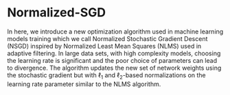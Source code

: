 # Normalized-SGD

In here, we introduce a new optimization algorithm used in machine learning models training which we call Normalized Stochastic Gradient Descent (NSGD) inspired by Normalized Least Mean Squares (NLMS) used in adaptive filtering. In large data sets, with high complexity models, choosing the learning rate is significant and the poor choice of parameters can lead to divergence. The algorithm updates the new set of network weights using the stochastic gradient but with  $\ell_1$ and $\ell_2$-based normalizations on the learning rate parameter similar to the NLMS algorithm.  
